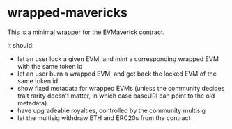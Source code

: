 # wrapped-mavericks

This is a minimal wrapper for the EVMaverick contract.

It should:
- let an user lock a given EVM, and mint a corresponding wrapped EVM with the same token id
- let an user burn a wrapped EVM, and get back the locked EVM of the same token id
- show fixed metadata for wrapped EVMs (unless the community decides trait rarity doesn't matter, in which case baseURI can point to the old metadata) 
- have upgradeable royalties, controlled by the community multisig
- let the multisig withdraw ETH and ERC20s from the contract
